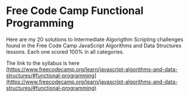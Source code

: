 # Free Code Camp Functional Programming
Here are my 20 solutions to Intermediate Algorigthm Scripting challenges found in the Free Code Camp JavaScript Algorithms and Data Structures lessons. Each one scored 100% in all categories.

The link to the syllabus is here [https://www.freecodecamp.org/learn/javascript-algorithms-and-data-structures/#functional-programming](https://www.freecodecamp.org/learn/javascript-algorithms-and-data-structures/#functional-programming)